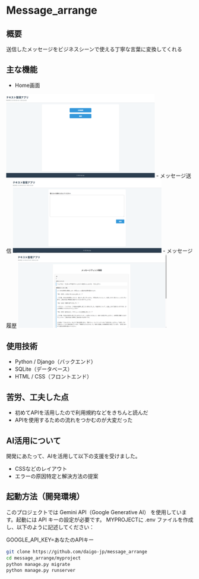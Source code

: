 # Message_arrange                                      

## 概要
送信したメッセージをビジネスシーンで使える丁寧な言葉に変換してくれる

## 主な機能
- Home画面
<img src="screenshots/home.png" alt="Home画面" width="400">
- メッセージ送信
<img src="screenshots/msg.png" alt="メッセージ送信" width="400">
- メッセージ履歴
<img src="screenshots/msg_history.png" alt="履歴" width="400">

## 使用技術

- Python / Django（バックエンド）
- SQLite（データベース）
- HTML / CSS（フロントエンド）

## 苦労、工夫した点

- 初めてAPIを活用したので利用規約などをきちんと読んだ
- APIを使用するための流れをつかむのが大変だった

## AI活用について  
開発にあたって、AIを活用して以下の支援を受けました。

- CSSなどのレイアウト
- エラーの原因特定と解決方法の提案  

## 起動方法（開発環境）
このプロジェクトでは Gemini API（Google Generative AI） を使用しています。起動には API キーの設定が必要です。
MYPROJECTに .env ファイルを作成し、以下のように記述してください：

GOOGLE_API_KEY=あなたのAPIキー
```bash
git clone https://github.com/daigo-jp/message_arrange
cd message_arrange/myproject
python manage.py migrate
python manage.py runserver
